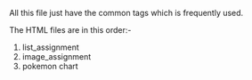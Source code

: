 All this file just have the common tags which is frequently used.

The HTML files are in this order:-
  1. list_assignment
  2. image_assignment
  3. pokemon chart
